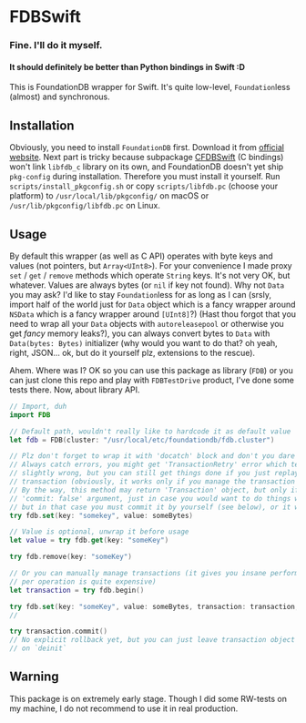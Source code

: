 # FDBSwift
### Fine. I'll do it myself.
#### It should definitely be better than Python bindings in Swift :D

This is FoundationDB wrapper for Swift. It's quite low-level, `Foundation`less (almost) and synchronous.

## Installation

Obviously, you need to install `FoundationDB` first. Download it from [official website](https://www.foundationdb.org/download/). Next part is tricky because subpackage [CFDBSwift](https://github.com/kirilltitov/CFDBSwift) (C bindings) won't link `libfdb_c` library on its own, and FoundationDB doesn't yet ship `pkg-config` during installation. Therefore you must install it yourself. Run `scripts/install_pkgconfig.sh` or copy `scripts/libfdb.pc` (choose your platform) to `/usr/local/lib/pkgconfig/` on macOS or `/usr/lib/pkgconfig/libfdb.pc` on Linux.

## Usage

By default this wrapper (as well as C API) operates with byte keys and values (not pointers, but `Array<UInt8>`). For your convenience I made proxy `set` / `get` / `remove` methods which operate `String` keys. It's not very OK, but whatever. Values are always bytes (or `nil` if key not found). Why not `Data` you may ask? I'd like to stay `Foundation`less for as long as I can (srsly, import half of the world just for `Data` object which is a fancy wrapper around `NSData` which is a fancy wrapper around `[UInt8]`?) (Hast thou forgot that you need to wrap all your `Data` objects with `autoreleasepool` or otherwise you get _fancy_ memory leaks?), you can always convert bytes to `Data` with `Data(bytes: Bytes)` initializer (why would you want to do that? oh yeah, right, JSON... ok, but do it yourself plz, extensions to the rescue).

Ahem. Where was I? OK so you can use this package as library (`FDB`) or you can just clone this repo and play with `FDBTestDrive` product, I've done some tests there. Now, about library API.

```swift
// Import, duh
import FDB

// Default path, wouldn't really like to hardcode it as default value
let fdb = FDB(cluster: "/usr/local/etc/foundationdb/fdb.cluster")

// Plz don't forget to wrap it with 'docatch' block and don't you dare to force 'try!' it.
// Always catch errors, you might get 'TransactionRetry' error which tells you that something went
// slightly wrong, but you can still get things done if you just replay all work within the same
// transaction (obviously, it works only if you manage the transaction by yourself).
// By the way, this method may return 'Transaction' object, but only if you explicitly passed
// 'commit: false' argument, just in case you would want to do things within that transaction,
// but in that case you must commit it by yourself (see below), or it will rollback
try fdb.set(key: "somekey", value: someBytes)

// Value is optional, unwrap it before usage
let value = try fdb.get(key: "someKey")

try fdb.remove(key: "someKey")

// Or you can manually manage transactions (it gives you insane performance boost since transaction
// per operation is quite expensive)
let transaction = try fdb.begin()

try fdb.set(key: "someKey", value: someBytes, transaction: transaction, commit: false)
//                                                                      ^^^^^^^^^^^^^  notice this plz

try transaction.commit()
// No explicit rollback yet, but you can just leave transaction object in place and it rollbacks itself
// on `deinit`
```

## Warning

This package is on extremely early stage. Though I did some RW-tests on my machine, I do not recommend to use it in real production.
